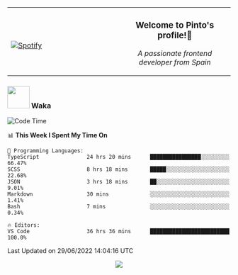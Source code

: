 <table width="100%" align="center"> 
  <tr>
  <td width="50%">
      
&nbsp; <br> [![Spotify](https://novatorem-zeta-rust.vercel.app/api/spotify)](https://open.spotify.com/user/novatorem-zeta-rust)

  </td>
  <td width="50%">
    <h3 align="center">Welcome to Pinto's profile!👋</h3>
    <p align="center"><em>A passionate frontend developer from Spain</em></p>
  </td>
  </table>

### <img src="https://media.giphy.com/media/VgCDAzcKvsR6OM0uWg/giphy.gif" width="50"> Waka

  <!--START_SECTION:waka-->
![Code Time](http://img.shields.io/badge/Code%20Time-595%20hrs%2043%20mins-blue)

📊 **This Week I Spent My Time On** 

```text
💬 Programming Languages: 
TypeScript               24 hrs 20 mins      ████████████████░░░░░░░░░   66.47% 
SCSS                     8 hrs 18 mins       █████░░░░░░░░░░░░░░░░░░░░   22.68% 
JSON                     3 hrs 18 mins       ██░░░░░░░░░░░░░░░░░░░░░░░   9.01% 
Markdown                 30 mins             ░░░░░░░░░░░░░░░░░░░░░░░░░   1.41% 
Bash                     7 mins              ░░░░░░░░░░░░░░░░░░░░░░░░░   0.34%

🔥 Editors: 
VS Code                  36 hrs 36 mins      █████████████████████████   100.0%

```


 Last Updated on 29/06/2022 14:04:16 UTC
<!--END_SECTION:waka-->

<div align="center">
<img src="https://github-readme-stats-gilt-tau.vercel.app/api/top-langs/?username=pinto-hub&layout=compact&theme=dracula" />
</div>
